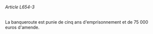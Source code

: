 ###### Article L654-3

La banqueroute est punie de cinq ans d'emprisonnement et de 75 000 euros d'amende.

